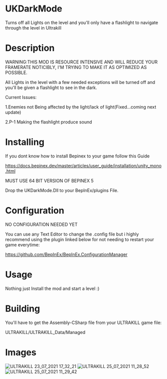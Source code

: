 
# UKDarkMode
Turns off all Lights on the level and you'll only have a flashlight to navigate through the level in Ultrakill
# Description

WARNING:THIS MOD IS RESOURCE INTENSIVE AND WILL REDUCE YOUR FRAMERATE NOTICIBLY, I'M TRYING TO MAKE IT AS OPTIMIZED AS POSSIBLE.

All Lights in the level with a few needed exceptions will be turned off and you'll be given a flashlight to see in the dark.

Current Issues:

1.Enemies not Being affected by the light/lack of light(Fixed...coming next update)

2.P-1 Making the flashlight produce sound

# Installing

If you dont know how to install Bepinex to your game follow this Guide

https://docs.bepinex.dev/master/articles/user_guide/installation/unity_mono.html

MUST USE 64 BIT VERSION OF BEPINEX 5

Drop the UKDarkMode.Dll to your BepInEx/plugins File.

# Configuration

NO CONFIGURATION NEEDED YET

You can use any Text Editor to change the .config file but i highly recommend using the plugin linked below for not needing to restart your game everytime:

https://github.com/BepInEx/BepInEx.ConfigurationManager

# Usage

Nothing just Install the mod and start a level :)

# Building

You'll have to get the Assembly-CSharp file from your ULTRAKILL game file:

ULTRAKILL/ULTRAKILL_Data/Managed

# Images

![ULTRAKILL 23_07_2021 17_32_21](https://user-images.githubusercontent.com/70617250/126841639-913c38fe-9408-4699-80cf-acb7166aab41.png)
![ULTRAKILL 25_07_2021 11_28_52](https://user-images.githubusercontent.com/70617250/126902804-9a6e5271-00ce-4c8b-ae5a-69c1623d66a1.png)
![ULTRAKILL 25_07_2021 11_29_42](https://user-images.githubusercontent.com/70617250/126902805-89aa72e6-f9f3-4eaa-8b3f-0e246c85e17d.png)
